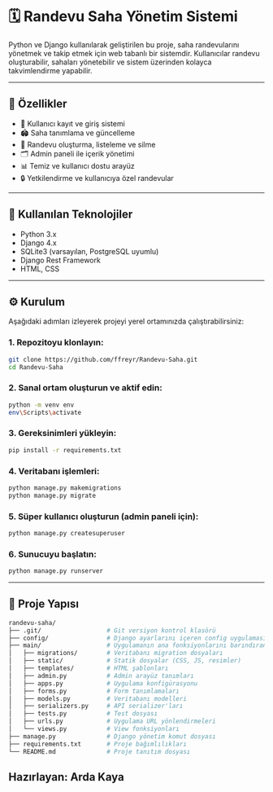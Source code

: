 # 🗓️ Randevu Saha Yönetim Sistemi

Python ve Django kullanılarak geliştirilen bu proje, saha randevularını yönetmek ve takip etmek için web tabanlı bir sistemdir. Kullanıcılar randevu oluşturabilir, sahaları yönetebilir ve sistem üzerinden kolayca takvimlendirme yapabilir.

---

## 🚀 Özellikler

- 👥 Kullanıcı kayıt ve giriş sistemi
- 🏟️ Saha tanımlama ve güncelleme
- 📅 Randevu oluşturma, listeleme ve silme
- 🗂️ Admin paneli ile içerik yönetimi
- 📊 Temiz ve kullanıcı dostu arayüz
- 🔒 Yetkilendirme ve kullanıcıya özel randevular

---

## 🧰 Kullanılan Teknolojiler

- Python 3.x  
- Django 4.x  
- SQLite3 (varsayılan, PostgreSQL uyumlu)  
- Django Rest Framework 
- HTML, CSS 

---

## ⚙️ Kurulum

Aşağıdaki adımları izleyerek projeyi yerel ortamınızda çalıştırabilirsiniz:

### 1. Repozitoyu klonlayın:
```bash
git clone https://github.com/ffreyr/Randevu-Saha.git
cd Randevu-Saha
```
### 2. Sanal ortam oluşturun ve aktif edin:
```bash
python -m venv env
env\Scripts\activate
```
### 3. Gereksinimleri yükleyin:
```bash
pip install -r requirements.txt
```
### 4. Veritabanı işlemleri:
```bash
python manage.py makemigrations
python manage.py migrate
```
### 5. Süper kullanıcı oluşturun (admin paneli için):
```bash
python manage.py createsuperuser
```
### 6. Sunucuyu başlatın:
```bash
python manage.py runserver 
```

---

## 📁 Proje Yapısı
```bash
randevu-saha/
├── .git/                  # Git versiyon kontrol klasörü
├── config/                # Django ayarlarını içeren config uygulaması
├── main/                  # Uygulamanın ana fonksiyonlarını barındıran klasör
│   ├── migrations/        # Veritabanı migration dosyaları
│   ├── static/            # Statik dosyalar (CSS, JS, resimler)
│   ├── templates/         # HTML şablonları
│   ├── admin.py           # Admin arayüz tanımları
│   ├── apps.py            # Uygulama konfigürasyonu
│   ├── forms.py           # Form tanımlamaları
│   ├── models.py          # Veritabanı modelleri
│   ├── serializers.py     # API serializer'ları
│   ├── tests.py           # Test dosyası
│   ├── urls.py            # Uygulama URL yönlendirmeleri
│   └── views.py           # View fonksiyonları
├── manage.py              # Django yönetim komut dosyası
├── requirements.txt       # Proje bağımlılıkları
└── README.md              # Proje tanıtım dosyası
```

## Hazırlayan: Arda Kaya
